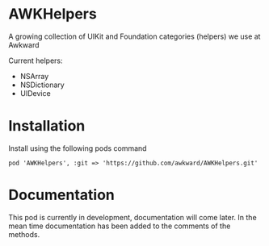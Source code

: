 AWKHelpers
===============

A growing collection of UIKit and Foundation categories (helpers) we use at Awkward

Current helpers:
- NSArray
- NSDictionary
- UIDevice

Installation 
===============

Install using the following pods command 
```
pod 'AWKHelpers', :git => 'https://github.com/awkward/AWKHelpers.git'
```

Documentation
===============

This pod is currently in development, documentation will come later. In the mean time documentation has been added to the comments of the methods. 
